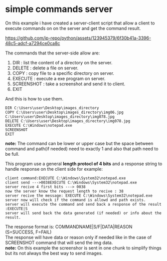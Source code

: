 # simple commands server
On this example i have created a server-client script that allow a client to execute commands on on the server and get the command result.<br>


https://github.com/ip-repo/python/assets/123945379/6f30b41a-3396-48c5-adcf-a7294ce0ca8c



The commands that the server-side allow are:
1. DIR : list the content of a directory on the server.
2. DELETE : delete a file on server.
3. COPY : copy file to a specific directory on server.
4. EXECUTE : execute a exe program on server.
5. SCREENSHOT : take a screenshot and send it to client.
6. EXIT

And this is how to use them.
```
DIR C:\Users\user\Desktop\images_directory
COPY C:\Users\user\Desktop\images_directory\img06.jpg C:\Users\user\Desktop\images_directory\img078.jpg
DELETE C:\Users\user\Desktop\images_directory\img078.jpg
EXECUTE C:\Windows\notepad.exe
SCREENSHOT
EXIT
```
**note:** The command can be lower or upper case but the space between command and path(if needed) need to exactly 1 and also that path need to be full.

This program use a general **length protocl of 4 bits** and a response string to handle response on the client side for example:
```
client command:EXECUTE C:\Windows\System32\notepad.exe
client send --->0038EXECUTE C:\Windows\System32\notepad.exe
server recive 4 first bits ---> 0038
now the server know the request length to recive : 38
server recive the message: EXECUTE C:\Windows\System32\notepad.exe
server now will check if the command is allowd and path exists.
server will execute the command and send back a response of the result :EXECUTE|S
server will send back the data generated (if needed) or info about the result.

```
The response format is: COMMANDNAME|S/F|DATA|REASON (S=SUCCESS, F=FAIL)<br>
The response will have data or reason only if needed like in the case of SCREENSHOT command that will send the img data.<br>
**note:** On this example the screenshor is sent in one chunk to simplify things but its not always the best way to send images.

